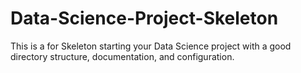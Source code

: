 # Data-Science-Project-Skeleton
This is a for Skeleton starting your Data Science project with a good directory structure, documentation, and configuration.

